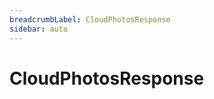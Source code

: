 ```yaml
---
breadcrumbLabel: CloudPhotosResponse
sidebar: auto
---
```


# CloudPhotosResponse

<ProxySummary/>

<ApiDocs/>
